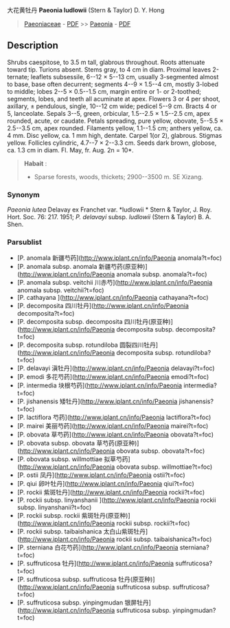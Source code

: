 大花黄牡丹 **Paeonia ludlowii** (Stern & Taylor) D. Y. Hong

> [Paeoniaceae](http://www.iplant.cn/info/Paeoniaceae?t=foc) - [PDF](http://www.iplant.cn/foc/pdf/Paeoniaceae.pdf) >> [Paeonia](http://www.iplant.cn/info/Paeonia?t=foc) - [PDF](http://www.iplant.cn/foc/pdf/Paeonia.pdf)
## Description

Shrubs caespitose, to 3.5 m tall, glabrous throughout. Roots attenuate toward tip. Turions absent. Stems gray, to 4 cm in diam. Proximal leaves 2-ternate; leaflets subsessile, 6--12 × 5--13 cm, usually 3-segmented almost to base, base often decurrent; segments 4--9 × 1.5--4 cm, mostly 3-lobed to middle; lobes 2--5 × 0.5--1.5 cm, margin entire or 1- or 2-toothed; segments, lobes, and teeth all acuminate at apex. Flowers 3 or 4 per shoot, axillary, ± pendulous, single, 10--12 cm wide; pedicel 5--9 cm. Bracts 4 or 5, lanceolate. Sepals 3--5, green, orbicular, 1.5--2.5 × 1.5--2.5 cm, apex rounded, acute, or caudate. Petals spreading, pure yellow, obovate, 5--5.5 × 2.5--3.5 cm, apex rounded. Filaments yellow, 1.1--1.5 cm; anthers yellow, ca. 4 mm. Disc yellow, ca. 1 mm high, dentate. Carpel 1(or 2), glabrous. Stigmas yellow. Follicles cylindric, 4.7--7 × 2--3.3 cm. Seeds dark brown, globose, ca. 1.3 cm in diam. Fl. May, fr. Aug. 2n = 10*.

> **Habait** : 
>* Sparse forests, woods, thickets; 2900--3500 m. SE Xizang.

### Synonym
*Paeonia lutea* Delavay ex Franchet var. *ludlowii * Stern & Taylor, J. Roy. Hort. Soc. 76: 217. 1951; *P. delavayi* subsp. *ludlowii* (Stern & Taylor) B. A. Shen.

### Parsublist

* [P.  anomala  新疆芍药](http://www.iplant.cn/info/Paeonia anomala?t=foc)
* [P.  anomala subsp. anomala  新疆芍药(原亚种)](http://www.iplant.cn/info/Paeonia anomala subsp. anomala?t=foc)
* [P.  anomala subsp. veitchii  川赤芍](http://www.iplant.cn/info/Paeonia anomala subsp. veitchii?t=foc)
* [P.  cathayana  ](http://www.iplant.cn/info/Paeonia cathayana?t=foc)
* [P.  decomposita  四川牡丹](http://www.iplant.cn/info/Paeonia decomposita?t=foc)
* [P.  decomposita subsp. decomposita  四川牡丹(原亚种)](http://www.iplant.cn/info/Paeonia decomposita subsp. decomposita?t=foc)
* [P.  decomposita subsp. rotundiloba  圆裂四川牡丹](http://www.iplant.cn/info/Paeonia decomposita subsp. rotundiloba?t=foc)
* [P.  delavayi  滇牡丹](http://www.iplant.cn/info/Paeonia delavayi?t=foc)
* [P.  emodi  多花芍药](http://www.iplant.cn/info/Paeonia emodi?t=foc)
* [P.  intermedia  块根芍药](http://www.iplant.cn/info/Paeonia intermedia?t=foc)
* [P.  jishanensis  矮牡丹](http://www.iplant.cn/info/Paeonia jishanensis?t=foc)
* [P.  lactiflora  芍药](http://www.iplant.cn/info/Paeonia lactiflora?t=foc)
* [P.  mairei  美丽芍药](http://www.iplant.cn/info/Paeonia mairei?t=foc)
* [P.  obovata  草芍药](http://www.iplant.cn/info/Paeonia obovata?t=foc)
* [P.  obovata subsp. obovata  草芍药(原亚种)](http://www.iplant.cn/info/Paeonia obovata subsp. obovata?t=foc)
* [P.  obovata subsp. willmottiae  拟草芍药](http://www.iplant.cn/info/Paeonia obovata subsp. willmottiae?t=foc)
* [P.  ostii  凤丹](http://www.iplant.cn/info/Paeonia ostii?t=foc)
* [P.  qiui  卵叶牡丹](http://www.iplant.cn/info/Paeonia qiui?t=foc)
* [P.  rockii  紫斑牡丹](http://www.iplant.cn/info/Paeonia rockii?t=foc)
* [P.  rockii subsp. linyanshanii  ](http://www.iplant.cn/info/Paeonia rockii subsp. linyanshanii?t=foc)
* [P.  rockii subsp. rockii  紫斑牡丹(原亚种)](http://www.iplant.cn/info/Paeonia rockii subsp. rockii?t=foc)
* [P.  rockii subsp. taibaishanica  太白山紫斑牡丹](http://www.iplant.cn/info/Paeonia rockii subsp. taibaishanica?t=foc)
* [P.  sterniana  白花芍药](http://www.iplant.cn/info/Paeonia sterniana?t=foc)
* [P.  suffruticosa  牡丹](http://www.iplant.cn/info/Paeonia suffruticosa?t=foc)
* [P.  suffruticosa subsp. suffruticosa  牡丹(原亚种)](http://www.iplant.cn/info/Paeonia suffruticosa subsp. suffruticosa?t=foc)
* [P.  suffruticosa subsp. yinpingmudan  银屏牡丹](http://www.iplant.cn/info/Paeonia suffruticosa subsp. yinpingmudan?t=foc)

